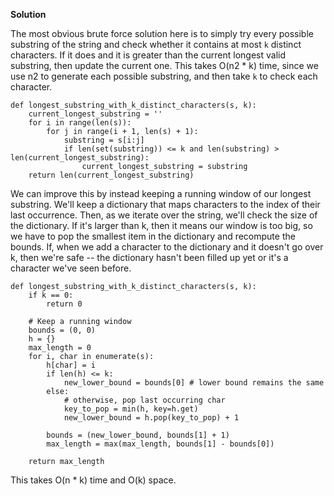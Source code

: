 **Solution**

The most obvious brute force solution here is to simply try every possible substring of the string and check whether it contains at most `k` distinct characters. If it does and it is greater than the current longest valid substring, then update the current one. This takes O(n2 \* k) time, since we use n2 to generate each possible substring, and then take `k` to check each character.

    def longest_substring_with_k_distinct_characters(s, k):
        current_longest_substring = ''
        for i in range(len(s)):
            for j in range(i + 1, len(s) + 1):
                substring = s[i:j]
                if len(set(substring)) <= k and len(substring) > len(current_longest_substring):
                    current_longest_substring = substring
        return len(current_longest_substring)
    

We can improve this by instead keeping a running window of our longest substring. We'll keep a dictionary that maps characters to the index of their last occurrence. Then, as we iterate over the string, we'll check the size of the dictionary. If it's larger than k, then it means our window is too big, so we have to pop the smallest item in the dictionary and recompute the bounds. If, when we add a character to the dictionary and it doesn't go over k, then we're safe -- the dictionary hasn't been filled up yet or it's a character we've seen before.

    def longest_substring_with_k_distinct_characters(s, k):
        if k == 0:
            return 0
    
        # Keep a running window
        bounds = (0, 0)
        h = {}
        max_length = 0
        for i, char in enumerate(s):
            h[char] = i
            if len(h) <= k:
                new_lower_bound = bounds[0] # lower bound remains the same
            else:
                # otherwise, pop last occurring char
                key_to_pop = min(h, key=h.get)
                new_lower_bound = h.pop(key_to_pop) + 1
    
            bounds = (new_lower_bound, bounds[1] + 1)
            max_length = max(max_length, bounds[1] - bounds[0])
    
        return max_length
    

This takes O(n \* k) time and O(k) space.
